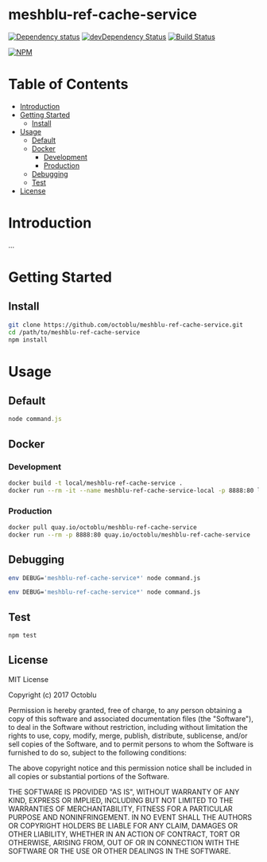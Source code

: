 # meshblu-ref-cache-service

[![Dependency status](http://img.shields.io/david/octoblu/meshblu-ref-cache-service.svg?style=flat)](https://david-dm.org/octoblu/meshblu-ref-cache-service)
[![devDependency Status](http://img.shields.io/david/dev/octoblu/meshblu-ref-cache-service.svg?style=flat)](https://david-dm.org/octoblu/meshblu-ref-cache-service#info=devDependencies)
[![Build Status](http://img.shields.io/travis/octoblu/meshblu-ref-cache-service.svg?style=flat)](https://travis-ci.org/octoblu/meshblu-ref-cache-service)

[![NPM](https://nodei.co/npm/meshblu-ref-cache-service.svg?style=flat)](https://npmjs.org/package/meshblu-ref-cache-service)

# Table of Contents

* [Introduction](#introduction)
* [Getting Started](#getting-started)
  * [Install](#install)
* [Usage](#usage)
  * [Default](#default)
  * [Docker](#docker)
    * [Development](#development)
    * [Production](#production)
  * [Debugging](#debugging)
  * [Test](#test)
* [License](#license)

# Introduction

...

# Getting Started

## Install

```bash
git clone https://github.com/octoblu/meshblu-ref-cache-service.git
cd /path/to/meshblu-ref-cache-service
npm install
```

# Usage

## Default

```javascript
node command.js
```

## Docker

### Development

```bash
docker build -t local/meshblu-ref-cache-service .
docker run --rm -it --name meshblu-ref-cache-service-local -p 8888:80 local/meshblu-ref-cache-service
```

### Production

```bash
docker pull quay.io/octoblu/meshblu-ref-cache-service
docker run --rm -p 8888:80 quay.io/octoblu/meshblu-ref-cache-service
```

## Debugging

```bash
env DEBUG='meshblu-ref-cache-service*' node command.js
```

```bash
env DEBUG='meshblu-ref-cache-service*' node command.js
```

## Test

```bash
npm test
```

## License

MIT License

Copyright (c) 2017 Octoblu

Permission is hereby granted, free of charge, to any person obtaining a copy
of this software and associated documentation files (the "Software"), to deal
in the Software without restriction, including without limitation the rights
to use, copy, modify, merge, publish, distribute, sublicense, and/or sell
copies of the Software, and to permit persons to whom the Software is
furnished to do so, subject to the following conditions:

The above copyright notice and this permission notice shall be included in all
copies or substantial portions of the Software.

THE SOFTWARE IS PROVIDED "AS IS", WITHOUT WARRANTY OF ANY KIND, EXPRESS OR
IMPLIED, INCLUDING BUT NOT LIMITED TO THE WARRANTIES OF MERCHANTABILITY,
FITNESS FOR A PARTICULAR PURPOSE AND NONINFRINGEMENT. IN NO EVENT SHALL THE
AUTHORS OR COPYRIGHT HOLDERS BE LIABLE FOR ANY CLAIM, DAMAGES OR OTHER
LIABILITY, WHETHER IN AN ACTION OF CONTRACT, TORT OR OTHERWISE, ARISING FROM,
OUT OF OR IN CONNECTION WITH THE SOFTWARE OR THE USE OR OTHER DEALINGS IN THE
SOFTWARE.

